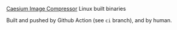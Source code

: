 [Caesium Image Compressor](https://github.com/Lymphatus/caesium-image-compressor) Linux built binaries

Built and pushed by Github Action (see `ci` branch), and by human.
